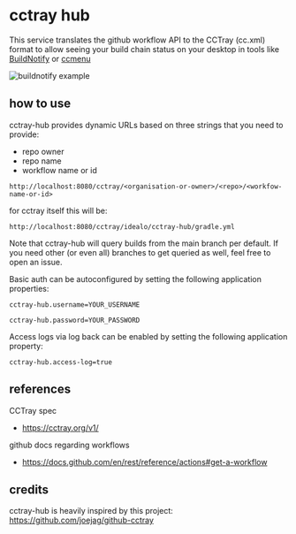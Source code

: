# cctray hub

This service translates the github workflow API to the CCTray (cc.xml) format to allow seeing your build chain status on your desktop
in tools like [BuildNotify](https://anaynayak.github.io/buildnotify/) or [ccmenu](https://ccmenu.org/)

<img alt="buildnotify example" src="buildnotify.png">

## how to use

cctray-hub provides dynamic URLs based on three strings that you need to provide:

* repo owner
* repo name
* workflow name or id

```http://localhost:8080/cctray/<organisation-or-owner>/<repo>/<workfow-name-or-id>```

for cctray itself this will be:

```http://localhost:8080/cctray/idealo/cctray-hub/gradle.yml```


Note that cctray-hub will query builds from the main branch per default. 
If you need other (or even all) branches to get queried as well, feel free to open an issue.

Basic auth can be autoconfigured by setting the following application properties:

`cctray-hub.username=YOUR_USERNAME`

`cctray-hub.password=YOUR_PASSWORD`

Access logs via log back can be enabled by setting the following application property:

`cctray-hub.access-log=true`

## references

CCTray spec
* https://cctray.org/v1/

github docs regarding workflows
* https://docs.github.com/en/rest/reference/actions#get-a-workflow

## credits

cctray-hub is heavily inspired by this project: https://github.com/joejag/github-cctray

